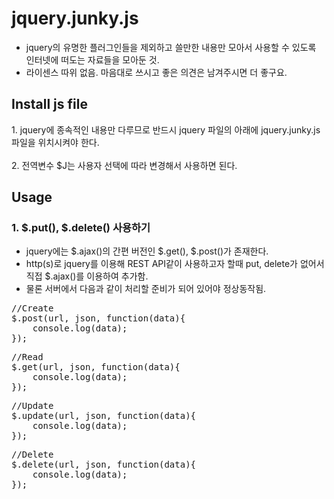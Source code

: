 # jquery.junky.js #
* jquery의 유명한 플러그인들을 제외하고 쓸만한 내용만 모아서 사용할 수 있도록 인터넷에 떠도는 자료들을 모아둔 것.
* 라이센스 따위 없음. 마음대로 쓰시고 좋은 의견은 남겨주시면 더 좋구요.  

## Install js file ##
<div>1. jquery에 종속적인 내용만 다루므로 반드시 jquery 파일의 아래에 jquery.junky.js 파일을 위치시켜야 한다.</div>
<br/>
<div>2. 전역변수 $J는 사용자 선택에 따라 변경해서 사용하면 된다.</div>

## Usage ##

### 1. $.put(), $.delete() 사용하기 ###
* jquery에는 $.ajax()의 간편 버전인 $.get(), $.post()가 존재한다.
* http(s)로 jquery를 이용해 REST API같이 사용하고자 할때 put, delete가 없어서 직접 $.ajax()를 이용하여 추가함.
* 물론 서버에서 다음과 같이 처리할 준비가 되어 있어야 정상동작됨.

<pre>
//Create
$.post(url, json, function(data){  
	console.log(data);  
});
</pre>

<pre>
//Read
$.get(url, json, function(data){  
	console.log(data);  
});
</pre>

<pre>
//Update
$.update(url, json, function(data){  
	console.log(data);  
});
</pre>

<pre>
//Delete
$.delete(url, json, function(data){  
	console.log(data);  
});
</pre>
